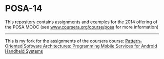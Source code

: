 POSA-14
=======

This repository contains assignments and examples for the 2014 offering of the POSA MOOC (see www.coursera.org/course/posa for more information)

-------

This is my fork for the assignments of the coursera course: [Pattern-Oriented Software Architectures: Programming Mobile Services for Android Handheld Systems](https://www.coursera.org/course/posa)
